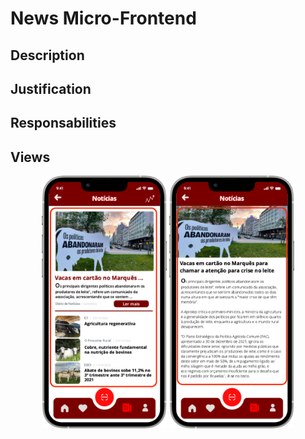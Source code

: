 # News Micro-Frontend

## Description

## Justification

## Responsabilities

## Views
<div style="text-align: center;">
    <img src="https://github.com/DuarteVDG/aw-project/blob/main/micro-frontends/images/News1.png?raw=true" style="width: 200px; height: auto;">
    <img src="https://github.com/DuarteVDG/aw-project/blob/main/micro-frontends/images/News2.png?raw=true" style="width: 200px; height: auto;">
</div>
